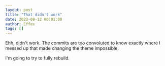 ```yaml
---
layout: post
title: "That didn't work"
date: 2022-08-12 00:01:00
author: Effex
tags: []
---
```


Ehh, didn't work. The commits are too convoluted to know exactly where I messed up that made changing the theme impossible.

I'm going to try to fully rebuild.
